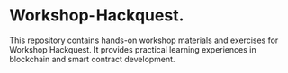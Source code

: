 # Workshop-Hackquest.
This repository contains hands-on workshop materials and exercises for Workshop Hackquest. It provides practical learning experiences in blockchain and smart contract development.
